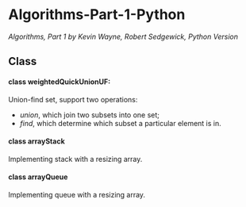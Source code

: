 # Algorithms-Part-1-Python
*Algorithms, Part 1 by Kevin Wayne, Robert Sedgewick, Python Version*

## Class
#### class weightedQuickUnionUF:
Union-find set, support two operations: 

- *union*, which join two subsets into one set; 
- *find*, which determine which subset a particular element is in.
 
#### class arrayStack
Implementing stack with a resizing array.

#### class arrayQueue
Implementing queue with a resizing array.
